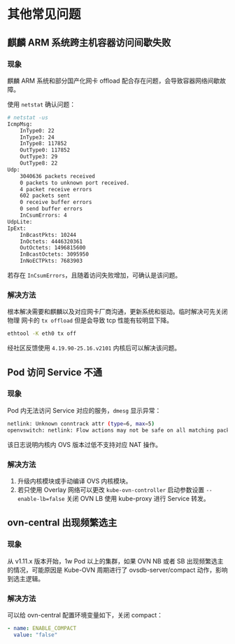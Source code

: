 # 其他常见问题

## 麒麟 ARM 系统跨主机容器访问间歇失败

### 现象

麒麟 ARM 系统和部分国产化网卡 offload 配合存在问题，会导致容器网络间歇故障。

使用 `netstat` 确认问题：

```bash
# netstat -us
IcmpMsg:
    InType0: 22
    InType3: 24
    InType8: 117852
    OutType0: 117852
    OutType3: 29
    OutType8: 22
Udp:
    3040636 packets received
    0 packets to unknown port received.
    4 packet receive errors
    602 packets sent
    0 receive buffer errors
    0 send buffer errors
    InCsumErrors: 4
UdpLite:
IpExt:
    InBcastPkts: 10244
    InOctets: 4446320361
    OutOctets: 1496815600
    InBcastOctets: 3095950
    InNoECTPkts: 7683903
```

若存在 `InCsumErrors`，且随着访问失败增加，可确认是该问题。

### 解决方法

根本解决需要和麒麟以及对应网卡厂商沟通，更新系统和驱动。临时解决可先关闭物理
网卡的 `tx offload` 但是会导致 tcp 性能有较明显下降。

```bash
ethtool -K eth0 tx off
```

经社区反馈使用 `4.19.90-25.16.v2101` 内核后可以解决该问题。

## Pod 访问 Service 不通

### 现象

Pod 内无法访问 Service 对应的服务，`dmesg` 显示异常：

```bash
netlink: Unknown conntrack attr (type=6, max=5)
openvswitch: netlink: Flow actions may not be safe on all matching packets.
```

该日志说明内核内 OVS 版本过低不支持对应 NAT 操作。

### 解决方法

1. 升级内核模块或手动编译 OVS 内核模块。
2. 若只使用 Overlay 网络可以更改 `kube-ovn-controller` 启动参数设置 `--enable-lb=false`
关闭 OVN LB 使用 kube-proxy 进行 Service 转发。

## ovn-central 出现频繁选主

### 现象

从 v1.11.x 版本开始，1w Pod 以上的集群，如果 OVN NB 或者 SB 出现频繁选主的情况，可能原因是 Kube-OVN 周期进行了 ovsdb-server/compact 动作，影响到选主逻辑。

### 解决方法

可以给 ovn-central 配置环境变量如下，关闭 compact：

```yaml
- name: ENABLE_COMPACT
  value: "false"
```
